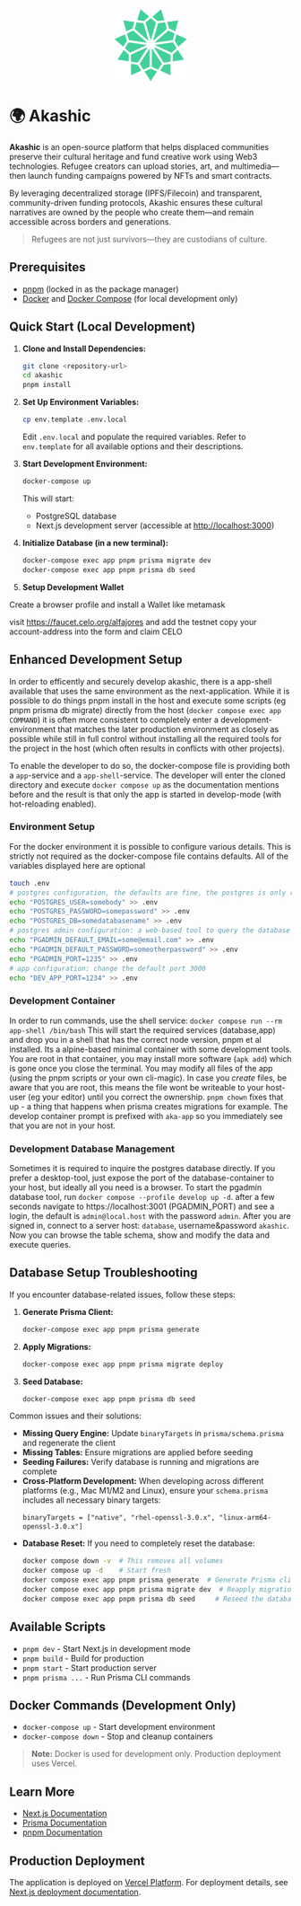 <div align="center">
  <img src="public/akashic-logo.png" alt="Akashic Logo" />
</div>

# 🌍 Akashic

**Akashic** is an open-source platform that helps displaced communities preserve their cultural heritage and fund creative work using Web3 technologies. Refugee creators can upload stories, art, and multimedia—then launch funding campaigns powered by NFTs and smart contracts.

By leveraging decentralized storage (IPFS/Filecoin) and transparent, community-driven funding protocols, Akashic ensures these cultural narratives are owned by the people who create them—and remain accessible across borders and generations.

> Refugees are not just survivors—they are custodians of culture.

## Prerequisites

- [pnpm](https://pnpm.io/) (locked in as the package manager)
- [Docker](https://www.docker.com/) and [Docker Compose](https://docs.docker.com/compose/) (for local development only)

## Quick Start (Local Development)

1. **Clone and Install Dependencies:**

   ```bash
   git clone <repository-url>
   cd akashic
   pnpm install
   ```

2. **Set Up Environment Variables:**

   ```bash
   cp env.template .env.local
   ```

   Edit `.env.local` and populate the required variables. Refer to `env.template` for all available options and their descriptions.

3. **Start Development Environment:**

   ```bash
   docker-compose up
   ```

   This will start:

   - PostgreSQL database
   - Next.js development server (accessible at [http://localhost:3000](http://localhost:3000))

4. **Initialize Database (in a new terminal):**
   ```bash
   docker-compose exec app pnpm prisma migrate dev
   docker-compose exec app pnpm prisma db seed
   ```

5. **Setup Development Wallet**

Create a browser profile and install a Wallet like metamask

visit https://faucet.celo.org/alfajores and add the testnet
copy your account-address into the form and claim CELO

## Enhanced Development Setup

In order to efficently and securely develop akashic, there is a app-shell
available that uses the same environment as the next-application. While it is
possible to do things pnpm install in the host and execute some scripts (eg pnpm
prisma db migrate) directly from the host (`docker compose exec app COMMAND`) it
is often more consistent to completely enter a development-environment that
matches the later production environment as closely as possible while still in
full control without installing all the required tools for the project in the
host (which often results in conflicts with other projects).

To enable the developer to do so, the docker-compose file is providing both a
`app`-service and a `app-shell`-service. The developer will enter the cloned
directory and execute `docker compose up` as the documentation mentions before
and the result is that only the app is started in develop-mode (with
hot-reloading enabled).

### Environment Setup

For the docker environment it is possible to configure various details. This is
strictly not required as the docker-compose file contains defaults. All of the
variables displayed here are optional
```bash
touch .env
# postgres configuration, the defaults are fine, the postgres is only reachable by the app
echo "POSTGRES_USER=somebody" >> .env
echo "POSTGRES_PASSWORD=somepassword" >> .env
echo "POSTGRES_DB=somedatabasename" >> .env
# postgres admin configuration: a web-based tool to query the database
echo "PGADMIN_DEFAULT_EMAIL=some@email.com" >> .env
echo "PGADMIN_DEFAULT_PASSWORD=someotherpassword" >> .env
echo "PGADMIN_PORT=1235" >> .env
# app configuration: change the default port 3000
echo "DEV_APP_PORT=1234" >> .env
```

### Development Container

In order to run commands, use the shell service: `docker compose run --rm
app-shell /bin/bash` This will start the required services (database,app) and
drop you in a shell that has the correct node version, pnpm et al installed. Its
a alpine-based minimal container with some development tools. You are root in
that container, you may install more software (`apk add`) which is gone once you
close the terminal. You may modify all files of the app (using the pnpm scripts
or your own cli-magic). In case you _create_ files, be aware that you are root,
this means the file wont be writeable to your host-user (eg your editor) until
you correct the ownership. `pnpm chown` fixes that up - a thing that happens
when prisma creates migrations for example. The develop container prompt is
prefixed with `aka-app` so you immediately see that you are not in your host.

### Development Database Management

Sometimes it is required to inquire the postgres database directly. If you
prefer a desktop-tool, just expose the port of the database-container to your
host, but ideally all you need is a browser. To start the pgadmin database tool,
run `docker compose --profile develop up -d`. after a few seconds navigate to
https://localhost:3001 (PGADMIN_PORT) and see a login, the default is
`admin@local.host` with the password `admin`. After you are signed in, connect
to a server host: `database`, username&password `akashic`. Now you can browse
the table schema, show and modify the data and execute queries.

## Database Setup Troubleshooting

If you encounter database-related issues, follow these steps:

1. **Generate Prisma Client:**

   ```bash
   docker-compose exec app pnpm prisma generate
   ```

2. **Apply Migrations:**

   ```bash
   docker-compose exec app pnpm prisma migrate deploy
   ```

3. **Seed Database:**
   ```bash
   docker-compose exec app pnpm prisma db seed
   ```

Common issues and their solutions:

- **Missing Query Engine:** Update `binaryTargets` in `prisma/schema.prisma` and regenerate the client
- **Missing Tables:** Ensure migrations are applied before seeding
- **Seeding Failures:** Verify database is running and migrations are complete
- **Cross-Platform Development:** When developing across different platforms (e.g., Mac M1/M2 and Linux), ensure your `schema.prisma` includes all necessary binary targets:
  ```prisma
  binaryTargets = ["native", "rhel-openssl-3.0.x", "linux-arm64-openssl-3.0.x"]
  ```
- **Database Reset:** If you need to completely reset the database:
  ```bash
  docker compose down -v  # This removes all volumes
  docker compose up -d    # Start fresh
  docker compose exec app pnpm prisma generate  # Generate Prisma client
  docker compose exec app pnpm prisma migrate dev  # Reapply migrations
  docker compose exec app pnpm prisma db seed     # Reseed the database
  ```


## Available Scripts

- `pnpm dev` - Start Next.js in development mode
- `pnpm build` - Build for production
- `pnpm start` - Start production server
- `pnpm prisma ...` - Run Prisma CLI commands

## Docker Commands (Development Only)

- `docker-compose up` - Start development environment
- `docker-compose down` - Stop and cleanup containers

> **Note:** Docker is used for development only. Production deployment uses Vercel.

## Learn More

- [Next.js Documentation](https://nextjs.org/docs)
- [Prisma Documentation](https://www.prisma.io/docs)
- [pnpm Documentation](https://pnpm.io/)

## Production Deployment

The application is deployed on [Vercel Platform](https://vercel.com/new?utm_medium=default-template&filter=next.js&utm_source=create-next-app&utm_campaign=create-next-app-readme). For deployment details, see [Next.js deployment documentation](https://nextjs.org/docs/app/building-your-application/deploying).
